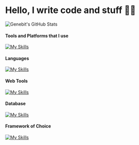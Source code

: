 # Hello, I write code and stuff 👨‍💻
![Genebit's GitHub Stats](https://github-readme-stats.vercel.app/api?username=genebit\&show_icons=true\&title_color=fff\&icon_color=79ff97\&text_color=9f9f9f\&bg_color=151515)
#### Tools and Platforms that I use
[![My Skills](https://skillicons.dev/icons?i=git,github,gitlab,vercel,vscode,visualstudio,bash,blender,figma,gcp,heroku,linux,postman,unity&perline=10)](https://skillicons.dev)

#### Languages
[![My Skills](https://skillicons.dev/icons?i=html,css,js,scss,php,python,java,c,cs,dart&perline=10)](https://skillicons.dev)

#### Web Tools
[![My Skills](https://skillicons.dev/icons?i=html,css,js,scss,php,nodejs,express,laravel,dotnet,dart&perline=10)](https://skillicons.dev)

#### Database
[![My Skills](https://skillicons.dev/icons?i=mysql,mongodb,firebase,gcp,sqlite,unity&perline=10)](https://skillicons.dev)

#### Framework of Choice
[![My Skills](https://skillicons.dev/icons?i=flutter,laravel,dotnet&perline=10)](https://skillicons.dev)
